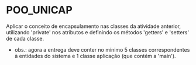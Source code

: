# POO_UNICAP

Aplicar o conceito de encapsulamento nas classes da atividade anterior, utilizando 'private' nos atributos e definindo os métodos 'getters' e 'setters' de cada classe.
* obs.: agora a entrega deve conter no mínimo 5 classes correspondentes à entidades do sistema e 1 classe aplicação (que contém a 'main').
